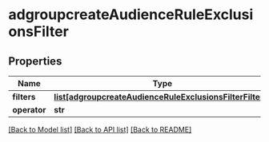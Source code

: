 # adgroupcreateAudienceRuleExclusionsFilter

## Properties
Name | Type | Description | Notes
------------ | ------------- | ------------- | -------------
**filters** | [**list[adgroupcreateAudienceRuleExclusionsFilterFilters]**](adgroupcreateAudienceRuleExclusionsFilterFilters.md) |  | [optional] 
**operator** | **str** |  | [optional] 

[[Back to Model list]](../README.md#documentation-for-models) [[Back to API list]](../README.md#documentation-for-api-endpoints) [[Back to README]](../README.md)

